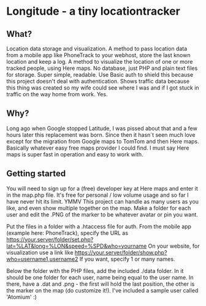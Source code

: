 # Longitude - a tiny locationtracker 

## What?
Location data storage and visualization.
A method to pass location data from a mobile app like PhoneTrack to your webhost, store the last known location and keep a log.
A method to visualize the location of one or more tracked people, using Here maps.
No database, just PHP and plain text files for storage. Super simple, readable.
Use Basic auth to shield this because this project doesn't deal with authentication.
Shows traffic data because this thing was created so my wife could see where I was and if I got stuck in traffic on the way home from work. Yes.

## Why?
Long ago when Google stopped Latitude, I was pissed about that and a few hours later this replacement was born.
Since then it hasn´t seen much love except for the migration from Google maps to TomTom and then Here maps.
Basically whatever easy free maps provider I could find.
I must say Here maps is super fast in operation and easy to work with.

## Getting started
You will need to sign up for a (free) developer key at Here maps and enter it in the map.php file.
It's free for personal / low volume usage and so far I have never hit its limit. YMMV
This project can handle as many users as you like, and even show multiple together on the map.
Make a folder for each user and edit the .PNG of the marker to be whatever avatar or pin you want.

Put the files in a folder with a .htaccess file for auth.
From the mobile app (example here: PhoneTrack), specify the URL as https://your.server/folder/set.php?lat=%LAT&long=%LON&speed=%SPD&who=yourname
On your website, for visualization use a link like https://your.server/folder/show.php?who=username1,username2
If you want, specify 1 or many names.

Below the folder with the PHP files, add the included ./data folder. In it should be one folder for each user, name being equal to the user name. In there, have a <username>.dat and <username>.png - the first will hold the last position, the other is the marker on the map (do customize it!). I've included a sample user called 'Atomium' :)
